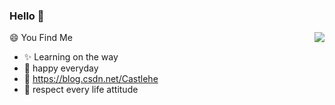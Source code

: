 ### Hello 👋

<img align="right" src="https://github-readme-stats-sigma-five.vercel.app/api?username=CastleDream&show_icons=true&icon_color=CE1D2D&text_color=718096&bg_color=ffffff&hide_title=true" />


😄 You Find Me

- ✨ Learning on the way
- 🌱 happy everyday
- 👻 <https://blog.csdn.net/Castlehe>
- 🤡 respect every life attitude
